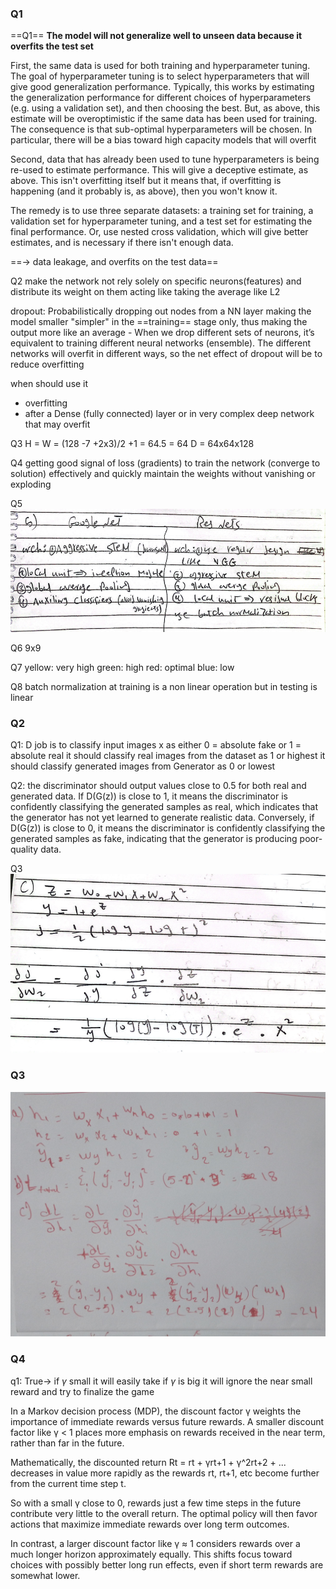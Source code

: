 ### Q1

==Q1==
**The model will not generalize well to unseen data because it overfits the test set**

First, the same data is used for both training and hyperparameter tuning. The goal of hyperparameter tuning is to select hyperparameters that will give good generalization performance. Typically, this works by estimating the generalization performance for different choices of hyperparameters (e.g. using a validation set), and then choosing the best. But, as above, this estimate will be overoptimistic if the same data has been used for training. The consequence is that sub-optimal hyperparameters will be chosen. In particular, there will be a bias toward high capacity models that will overfit

Second, data that has already been used to tune hyperparameters is being re-used to estimate performance. This will give a deceptive estimate, as above. This isn't overfitting itself but it means that, if overfitting is happening (and it probably is, as above), then you won't know it.

The remedy is to use three separate datasets: a training set for training, a validation set for hyperparameter tuning, and a test set for estimating the final performance. Or, use nested cross validation, which will give better estimates, and is necessary if there isn't enough data.

==-> data leakage, and overfits on the test data==

Q2
make the network not rely solely on specific neurons(features) and distribute its weight on them acting like taking the average like L2

dropout: Probabilistically dropping out nodes from a NN layer making the model smaller "simpler" in the ==training== stage only, thus making the output more like an average 
	- When we drop different sets of neurons, it’s equivalent to training different neural networks (ensemble). The different networks will overfit in different ways, so the net effect of dropout will be to reduce overfitting

when should use it
* overfitting
* after a Dense (fully connected) layer or in very complex deep network that may overfit 


Q3
H = W = (128 -7 +2x3)/2 +1 = 64.5 = 64
D = 64x64x128

Q4
getting good signal of loss (gradients) to train the network (converge to solution) effectively and quickly
maintain the weights without vanishing or exploding 

Q5
![](attachment/ba8a233a56eb361fc09d09ab9c27e555.png)

Q6
9x9

Q7
yellow: very high
green: high
red: optimal
blue: low 

Q8
batch normalization at training is a non linear operation
but in testing is linear
### Q2

Q1:
D job is to classify input images x as either 0 = absolute fake or 1 = absolute real
it should classify real images from the dataset as 1 or highest
it should classify generated images from Generator as 0 or lowest

Q2:
the discriminator should output values close to 0.5 for both real and generated data. If D(G(z)) is close to 1, it means the discriminator is confidently classifying the generated samples as real, which indicates that the generator has not yet learned to generate realistic data. Conversely, if D(G(z)) is close to 0, it means the discriminator is confidently classifying the generated samples as fake, indicating that the generator is producing poor-quality data.

Q3
![](attachment/aa4d81b96a3ee88208a5b674c877012f.png)
### Q3
![](attachment/7153a84358a04625204e135f26239a83.jpeg)

### Q4

q1: True-> if $\gamma$ small it will easily take 
if $\gamma$ is big it will ignore the near small reward and try to finalize the game

In a Markov decision process (MDP), the discount factor γ weights the importance of immediate rewards versus future rewards. A smaller discount factor like γ < 1 places more emphasis on rewards received in the near term, rather than far in the future.

Mathematically, the discounted return Rt = rt + γrt+1 + γ^2rt+2 + ... decreases in value more rapidly as the rewards rt, rt+1, etc become further from the current time step t.

So with a small γ close to 0, rewards just a few time steps in the future contribute very little to the overall return. The optimal policy will then favor actions that maximize immediate rewards over long term outcomes.

In contrast, a larger discount factor like γ ≈ 1 considers rewards over a much longer horizon approximately equally. This shifts focus toward choices with possibly better long run effects, even if short term rewards are somewhat lower.


